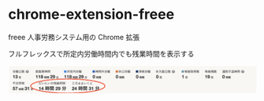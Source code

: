 # chrome-extension-freee

freee 人事労務システム用の Chrome 拡張

フルフレックスで所定内労働時間内でも残業時間を表示する

![freee画面](./shop/ss1.png)
